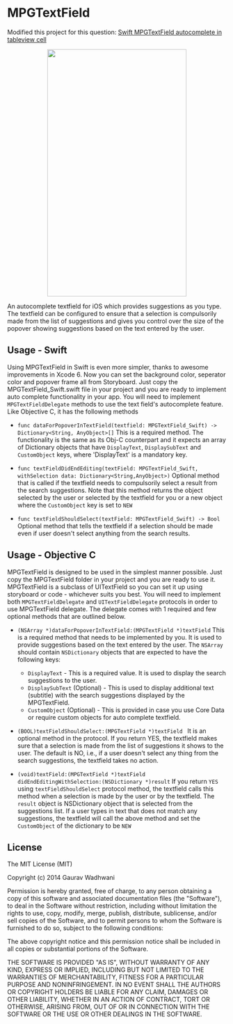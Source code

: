MPGTextField
=========

Modified this project for this question: [Swift MPGTextField autocomplete in tableview cell](http://stackoverflow.com/q/33692207/1378447)

<p align="center"><img src = "https://dl.dropboxusercontent.com/u/90817764/MPGTextField.png" width=320  height = 568 align="center"></p>

An autocomplete textfield for iOS which provides suggestions as you type. The textfield can be configured to ensure that a selection is compulsorily made from the list of suggestions and gives you control over the size of the popover showing suggestions based on the text entered by the user.

Usage - Swift
------------
Using MPGTextField in Swift is even more simpler, thanks to awesome improvements in Xcode 6. Now you can set the background color, seperator color and popover frame all from Storyboard. Just copy the MPGTextField_Swift.swift file in your project and you are ready to implement auto complete functionality in your app. You will need to implement `MPGTextFieldDelegate` methods to use the text field's autocomplete feature. Like Objective C, it has the following methods

- `func dataForPopoverInTextField(textfield: MPGTextField_Swift) -> Dictionary<String, AnyObject>[]` This is a required method. The functionality is the same as its Obj-C counterpart and it expects an array of Dictionary objects that have `DisplayText`, `DisplaySubText` and `CustomObject` keys, where 'DisplayText' is a mandatory key.

- `func textFieldDidEndEditing(textField: MPGTextField_Swift, withSelection data: Dictionary<String,AnyObject>)` Optional method that is called if the textfield needs to compulsorily select a result from the search suggestions. Note that this method returns the object selected by the user or selected by the textfield for you or a new object where the `CustomObject` key is set to `NEW`

- `func textFieldShouldSelect(textField: MPGTextField_Swift) -> Bool` Optional method that tells the textfield if a selection should be made even if user doesn't select anything from the search results. 

Usage - Objective C
------------

MPGTextField is designed to be used in the simplest manner possible. Just copy the MPGTextField folder in your project and you are ready to use it. MPGTextField is a subclass of UITextField so you can set it up using storyboard or code - whichever suits you best. You will need to implement both <code>MPGTextFieldDelegate</code> and <code>UITextFieldDelegate</code> protocols in order to use MPGTextField delegate. The delegate comes with 1 required and few optional methods that are outlined below.

- `(NSArray *)dataForPopoverInTextField:(MPGTextField *)textField` This is a required method that needs to be implemented by you. It is used to provide suggestions based on the text entered by the user. The <code>NSArray</code> should contain `NSDictionary` objects that are expected to have the following keys:
    - `DisplayText` - This is a required value. It is used to display the search suggestions to the user.
    - `DisplaySubText` (Optional) - This is used to display additional text (subtitle) with the search suggestions displayed by the MPGTextField.
    - `CustomObject` (Optional) - This is provided in case you use Core Data or require custom objects for auto complete textfield.

- `(BOOL)textFieldShouldSelect:(MPGTextField *)textField ` It is an optional method in the protocol. If you return YES, the textfield makes sure that a selection is made from the list of suggestions it shows to the user. The default is NO, i.e., if a user doesn't select any thing from the search suggestions, the textfield takes no action.

- `(void)textField:(MPGTextField *)textField didEndEditingWithSelection:(NSDictionary *)result` If you return <code>YES</code> using <code>textFieldShouldSelect</code> protocol method, the textfield calls this method when a selection is made by the user or by the textfield. The <code>result</code> object is NSDictionary object that is selected from the suggestions list. If a user types in text that does not match any suggestions, the textfield will call the above method and set the <code>CustomObject</code> of the dictionary to be <code>NEW</code> 


License
-------
The MIT License (MIT)

Copyright (c) 2014 Gaurav Wadhwani

Permission is hereby granted, free of charge, to any person obtaining a copy
of this software and associated documentation files (the "Software"), to deal
in the Software without restriction, including without limitation the rights
to use, copy, modify, merge, publish, distribute, sublicense, and/or sell
copies of the Software, and to permit persons to whom the Software is
furnished to do so, subject to the following conditions:

The above copyright notice and this permission notice shall be included in all
copies or substantial portions of the Software.

THE SOFTWARE IS PROVIDED "AS IS", WITHOUT WARRANTY OF ANY KIND, EXPRESS OR
IMPLIED, INCLUDING BUT NOT LIMITED TO THE WARRANTIES OF MERCHANTABILITY,
FITNESS FOR A PARTICULAR PURPOSE AND NONINFRINGEMENT. IN NO EVENT SHALL THE
AUTHORS OR COPYRIGHT HOLDERS BE LIABLE FOR ANY CLAIM, DAMAGES OR OTHER
LIABILITY, WHETHER IN AN ACTION OF CONTRACT, TORT OR OTHERWISE, ARISING FROM,
OUT OF OR IN CONNECTION WITH THE SOFTWARE OR THE USE OR OTHER DEALINGS IN THE
SOFTWARE.
